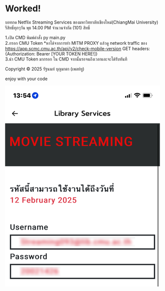 # Worked!
บอทกด Netflix Streaming Services ของมหาวิทยาลัยเชียงใหม่(ChiangMai University)
รีสิทธิ์ทุกๆวัน พุธ 14.00 PM จำนวนจำกัด (101) สิทธิ์ <br/>

1.เปิด CMD พิมพ์คำสั่ง py main.py<br/>
2.กรอก CMU Token *หาได้จากการทำ MITM PROXY แล้วดู network traffic ของ https://app.scmc.cmu.ac.th/api/v2/check-mobile-version GET headers: {Authorization: Bearer [YOUR TOKEN HERE!]}<br/>
3.นำ CMU Token มากรอก ใน CMD จากนั้นรอจนถึงเวลาและจะได้รับทันที<br/>

Copyright © 2025 รัฐนนท์ บุญมาตา (เพลย์ทู)

enjoy with your code

![App Screenshot](IMG_1334.png)
